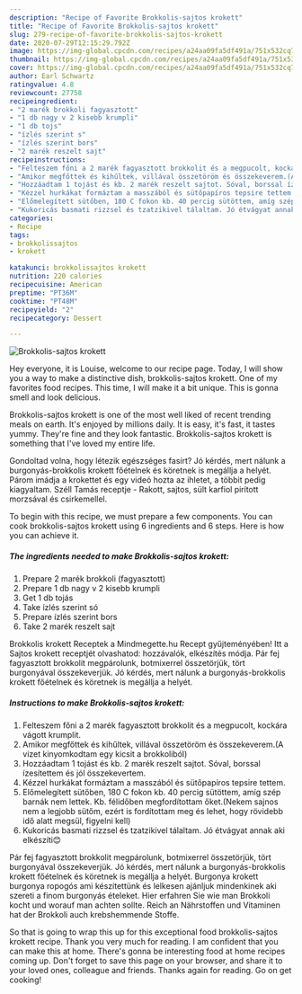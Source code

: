 ```yaml
---
description: "Recipe of Favorite Brokkolis-sajtos krokett"
title: "Recipe of Favorite Brokkolis-sajtos krokett"
slug: 279-recipe-of-favorite-brokkolis-sajtos-krokett
date: 2020-07-29T12:15:29.792Z
image: https://img-global.cpcdn.com/recipes/a24aa09fa5df491a/751x532cq70/brokkolis-sajtos-krokett-recept-foto.jpg
thumbnail: https://img-global.cpcdn.com/recipes/a24aa09fa5df491a/751x532cq70/brokkolis-sajtos-krokett-recept-foto.jpg
cover: https://img-global.cpcdn.com/recipes/a24aa09fa5df491a/751x532cq70/brokkolis-sajtos-krokett-recept-foto.jpg
author: Earl Schwartz
ratingvalue: 4.8
reviewcount: 27758
recipeingredient:
- "2 marék brokkoli fagyasztott"
- "1 db nagy v 2 kisebb krumpli"
- "1 db tojs"
- "ízlés szerint s"
- "ízlés szerint bors"
- "2 marék reszelt sajt"
recipeinstructions:
- "Felteszem főni a 2 marék fagyasztott brokkolit és a megpucolt, kockára vágott krumplit."
- "Amikor megfőttek és kihűltek, villával összetöröm és összekeverem.(A vizet kinyomkodtam egy kicsit a brokkoliból)"
- "Hozzáadtam 1 tojást és kb. 2 marék reszelt sajtot. Sóval, borssal ízesítettem és jól összekevertem."
- "Kézzel hurkákat formáztam a masszából és sütőpapíros tepsire tettem."
- "Előmelegített sütőben, 180 C fokon kb. 40 percig sütöttem, amíg szép barnák nem lettek. Kb. félidőben megfordítottam őket.(Nekem sajnos nem a legjobb sütőm, ezért is fordítottam meg és lehet, hogy rövidebb idő alatt megsül, figyelni kell)"
- "Kukoricás basmati rizzsel és tzatzikivel tálaltam. Jó étvágyat annak aki elkészíti😊"
categories:
- Recipe
tags:
- brokkolissajtos
- krokett

katakunci: brokkolissajtos krokett 
nutrition: 220 calories
recipecuisine: American
preptime: "PT36M"
cooktime: "PT48M"
recipeyield: "2"
recipecategory: Dessert

---
```



![Brokkolis-sajtos krokett](https://img-global.cpcdn.com/recipes/a24aa09fa5df491a/751x532cq70/brokkolis-sajtos-krokett-recept-foto.jpg)

Hey everyone, it is Louise, welcome to our recipe page. Today, I will show you a way to make a distinctive dish, brokkolis-sajtos krokett. One of my favorites food recipes. This time, I will make it a bit unique. This is gonna smell and look delicious.

Brokkolis-sajtos krokett is one of the most well liked of recent trending meals on earth. It's enjoyed by millions daily. It is easy, it's fast, it tastes yummy. They're fine and they look fantastic. Brokkolis-sajtos krokett is something that I've loved my entire life.

Gondoltad volna, hogy létezik egészséges fasírt? Jó kérdés, mert nálunk a burgonyás-brokkolis krokett főételnek és köretnek is megállja a helyét. Párom imádja a krokettet és egy videó hozta az ihletet, a többit pedig kiagyaltam. Széll Tamás receptje - Rakott, sajtos, sült karfiol pirított morzsával és csirkemellel.


To begin with this recipe, we must prepare a few components. You can cook brokkolis-sajtos krokett using 6 ingredients and 6 steps. Here is how you can achieve it.

<!--inarticleads1-->

##### The ingredients needed to make Brokkolis-sajtos krokett:

1. Prepare 2 marék brokkoli (fagyasztott)
1. Prepare 1 db nagy v 2 kisebb krumpli
1. Get 1 db tojás
1. Take ízlés szerint só
1. Prepare ízlés szerint bors
1. Take 2 marék reszelt sajt


Brokkolis krokett Receptek a Mindmegette.hu Recept gyűjteményében! Itt a Sajtos krokett receptjét olvashatod: hozzávalók, elkészítés módja. Pár fej fagyasztott brokkolit megpárolunk, botmixerrel összetörjük, tört burgonyával összekeverjük. Jó kérdés, mert nálunk a burgonyás-brokkolis krokett főételnek és köretnek is megállja a helyét. 

<!--inarticleads2-->

##### Instructions to make Brokkolis-sajtos krokett:

1. Felteszem főni a 2 marék fagyasztott brokkolit és a megpucolt, kockára vágott krumplit.
1. Amikor megfőttek és kihűltek, villával összetöröm és összekeverem.(A vizet kinyomkodtam egy kicsit a brokkoliból)
1. Hozzáadtam 1 tojást és kb. 2 marék reszelt sajtot. Sóval, borssal ízesítettem és jól összekevertem.
1. Kézzel hurkákat formáztam a masszából és sütőpapíros tepsire tettem.
1. Előmelegített sütőben, 180 C fokon kb. 40 percig sütöttem, amíg szép barnák nem lettek. Kb. félidőben megfordítottam őket.(Nekem sajnos nem a legjobb sütőm, ezért is fordítottam meg és lehet, hogy rövidebb idő alatt megsül, figyelni kell)
1. Kukoricás basmati rizzsel és tzatzikivel tálaltam. Jó étvágyat annak aki elkészíti😊


Pár fej fagyasztott brokkolit megpárolunk, botmixerrel összetörjük, tört burgonyával összekeverjük. Jó kérdés, mert nálunk a burgonyás-brokkolis krokett főételnek és köretnek is megállja a helyét. Burgonya krokett burgonya ropogós ami készítettünk és lelkesen ajánljuk mindenkinek aki szereti a finom burgonyás ételeket. Hier erfahren Sie wie man Brokkoli kocht und worauf man achten sollte. Reich an Nährstoffen und Vitaminen hat der Brokkoli auch krebshemmende Stoffe. 

So that is going to wrap this up for this exceptional food brokkolis-sajtos krokett recipe. Thank you very much for reading. I am confident that you can make this at home. There's gonna be interesting food at home recipes coming up. Don't forget to save this page on your browser, and share it to your loved ones, colleague and friends. Thanks again for reading. Go on get cooking!
